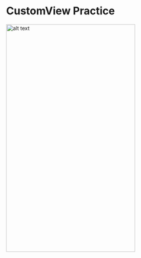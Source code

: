 # CustomView Practice
<img src="../master/screen/screen_shot.gif" alt="alt text" width="348" height="611">
